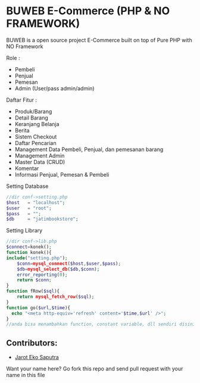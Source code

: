 # BUWEB E-Commerce (PHP & NO FRAMEWORK)

BUWEB is a open source project E-Commerce built on top of Pure PHP with NO Framework 

Role :

 * Pembeli
 * Penjual
 * Pemesan
 * Admin (User/pass admin/admin)

Daftar Fitur :
 
 * Produk/Barang
 * Detail Barang
 * Keranjang Belanja
 * Berita
 * Sistem Checkout
 * Daftar Pencarian
 * Management Data Pembeli, Penjual, dan pemesanan barang
 * Management Admin
 * Master Data (CRUD)
 * Komentar
 * Informasi Penjual, Pemesan & Pembeli
 
Setting Database

```php
//dir conf->setting.php
$host	= "localhost";
$user	= "root";
$pass	= "";
$db		= "jatimbookstore";
```

Setting Library

```php
//dir conf->lib.php
$connect=konek();
function konek(){
include("setting.php");
    $conn=mysql_connect($host,$user,$pass);
    $db=mysql_select_db($db,$conn);
    error_reporting(0);
    return $conn;
}
function fRow($sql){
    return mysql_fetch_row($sql);
}
function go($url,$time){
  echo "<meta http-equiv='refresh' content='$time,$url' />";
}
//anda bisa menambahkan function, constant variable, dll sendiri disini
```

## Contributors:

 * [Jarot Eko Saputra](http://id.linkedin.com/pub/jarot-eko-saputra/44/6a8/24b)

Want your name here? Go fork this repo and send pull request with your name in this file 
